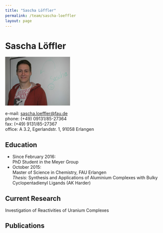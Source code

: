 ```yaml
---
title: "Sascha Löffler"
permalink: /team/sascha-loeffler
layout: page
---
```


# Sascha Löffler

<div class="profile">
<img src="/assets/img/sl_page.jpg" class="img-responsive">
<p>
e-mail: <a href="sascha.loeffler@fau.de">sascha.loeffler@fau.de</a><br> 
phone: (+49) 09131/85-27364<br>
fax:  (+49) 9131/85-27367<br>
office: A 3.2, Egerlandstr. 1, 91058 Erlangen <br>
</p>
</div>

## Education

- Since February 2016: <br>
PhD Student in the Meyer Group
- October 2015: <br>
Master of Science in Chemistry, FAU Erlangen <br>
_Thesis:_ Synthesis and Applications of Aluminium Complexes with Bulky Cyclopentadienyl Ligands (AK Harder)

## Current Research

Investigation of Reactivities of Uranium Complexes


## Publications


